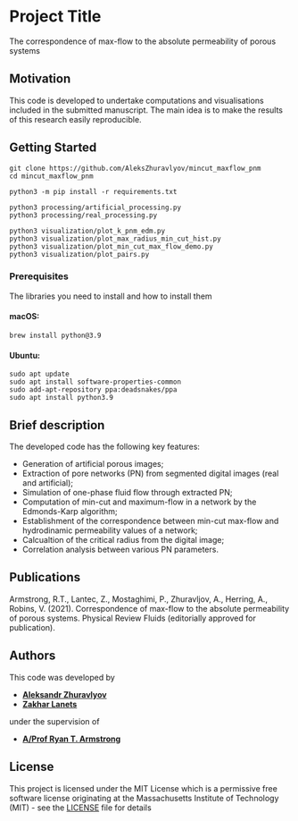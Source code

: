# Project Title
The correspondence of max-flow to the absolute permeability of porous systems 


## Motivation

This code is developed to undertake computations and visualisations included in the submitted manuscript. The main idea is to make the results of this research easily reproducible.

## Getting Started
```
git clone https://github.com/AleksZhuravlyov/mincut_maxflow_pnm
cd mincut_maxflow_pnm

python3 -m pip install -r requirements.txt

python3 processing/artificial_processing.py
python3 processing/real_processing.py

python3 visualization/plot_k_pnm_edm.py
python3 visualization/plot_max_radius_min_cut_hist.py
python3 visualization/plot_min_cut_max_flow_demo.py
python3 visualization/plot_pairs.py
```
### Prerequisites

The libraries you need to install and how to install them

#### macOS:
```
brew install python@3.9
```
#### Ubuntu:
```
sudo apt update
sudo apt install software-properties-common
sudo add-apt-repository ppa:deadsnakes/ppa
sudo apt install python3.9
```

## Brief description
The developed code has the following key features:

- Generation of artificial porous images;
- Extraction of pore networks (PN) from segmented digital images (real and artificial);
- Simulation of one-phase fluid flow through extracted PN;
- Computation of min-cut and maximum-flow in a network by the Edmonds-Karp algorithm;
- Establishment of the correspondence between min-cut max-flow and hydrodinamic permeability values of a network;
- Calcualtion of the critical radius from the digital image;
- Correlation analysis between various PN parameters.


## Publications

Armstrong, R.T., Lantec, Z., Mostaghimi, P., Zhuravljov, A., Herring, A., Robins, V. (2021). Correspondence of max-flow to the absolute permeability of porous systems. Physical Review Fluids (editorially approved for publication).


## Authors

This code was developed by
- [**Aleksandr Zhuravlyov**](https://github.com/AleksZhuravlyov/)
- [**Zakhar Lanets**](https://github.com/lanetszb/)

under the supervision of

- [**A/Prof Ryan T. Armstrong**](https://www.unsw.edu.au/engineering/our-people/ryan-armstrong)


## License

This project is licensed under the MIT License which is a permissive free software license originating at the Massachusetts Institute of Technology (MIT) - see the [LICENSE](LICENSE) file for details


